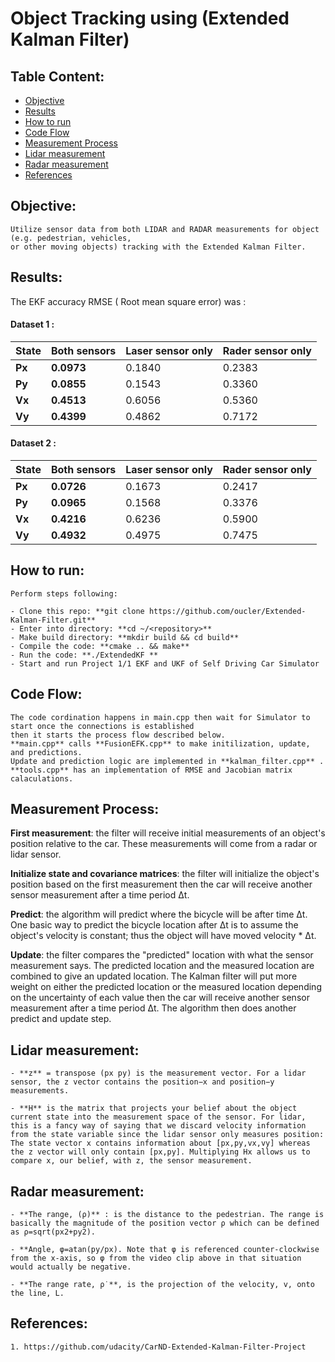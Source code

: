# Object Tracking using (Extended Kalman Filter)

## Table Content: ##
- [Objective](#objective)
- [Results](#results)
- [How to run](#howto)
- [Code Flow](#codeflow)
- [Measurement Process](#measurement)
- [Lidar measurement](#lidar)
- [Radar measurement](#radar)
- [References](#references)

## Objective: <a name="objective"></a>

	Utilize sensor data from both LIDAR and RADAR measurements for object (e.g. pedestrian, vehicles, 
	or other moving objects) tracking with the Extended Kalman Filter.

## Results: <a name="results"></a>

The EKF accuracy RMSE ( Root mean square error) was :

#### Dataset 1 :

| State  | Both sensors  | Laser sensor only | Rader sensor only  |
| ------------- | ------------- | ------------- | ------------- |
| **Px**  | **0.0973**  | 0.1840 | 0.2383  |
| **Py**  | **0.0855**  | 0.1543  | 0.3360  |
| **Vx**  | **0.4513** | 0.6056  | 0.5360  |
| **Vy**  | **0.4399** | 0.4862 | 0.7172  |

#### Dataset 2 :

| State  | Both sensors  | Laser sensor only | Rader sensor only  |
| ------------- | ------------- | ------------- | ------------- |
| **Px**  | **0.0726**  | 0.1673 | 0.2417  |
| **Py**  | **0.0965**  | 0.1568  | 0.3376  |
| **Vx**  | **0.4216** | 0.6236  | 0.5900  |
| **Vy**  | **0.4932** | 0.4975 | 0.7475  |


## How to run: <a name="howto"></a>

	Perform steps following:

	- Clone this repo: **git clone https://github.com/oucler/Extended-Kalman-Filter.git**
	- Enter into directory: **cd ~/<repository>**
	- Make build directory: **mkdir build && cd build**
	- Compile the code: **cmake .. && make**
	- Run the code: **./ExtendedKF **
	- Start and run Project 1/1 EKF and UKF of Self Driving Car Simulator
	
## Code Flow: <a name="codeflow"></a>

	The code cordination happens in main.cpp then wait for Simulator to start once the connections is established
	then it starts the process flow described below. 
	**main.cpp** calls **FusionEFK.cpp** to make initilization, update, 
	and predictions.
	Update and prediction logic are implemented in **kalman_filter.cpp** . 
	**tools.cpp** has an implementation of RMSE and Jacobian matrix calaculations.  


## Measurement Process: <a name="measurement"></a>

   **First measurement**: the filter will receive initial measurements of an object's position relative to the car. These measurements will come from a radar or lidar sensor.
   
   **Initialize state and covariance matrices**: the filter will initialize the object's position based on the first measurement then the car will receive another sensor measurement after a time period Δt.
   
   **Predict**: the algorithm will predict where the bicycle will be after time Δt. One basic way to predict the bicycle location after Δt is to assume the object's velocity is constant; thus the object will have moved velocity * Δt. 
   
   **Update**: the filter compares the "predicted" location with what the sensor measurement says. The predicted location and the measured location are combined to give an updated location. The Kalman filter will put more weight on either the predicted location or the measured location depending on the uncertainty of each value then the car will receive another sensor measurement after a time period Δt. The algorithm then does another predict and update step.


## Lidar measurement: <a name="lidar"></a>

	- **z** = transpose (px py) is the measurement vector. For a lidar sensor, the z vector contains the position−x and position−y measurements.

	- **H** is the matrix that projects your belief about the object current state into the measurement space of the sensor. For lidar, this is a fancy way of saying that we discard velocity information from the state variable since the lidar sensor only measures position: The state vector x contains information about [p​x​​,p​y​​,v​x​​,v​y​​] whereas the z vector will only contain [px,py]. Multiplying Hx allows us to compare x, our belief, with z, the sensor measurement.

## Radar measurement: <a name="radar"></a>


	- **The range, (ρ)** : is the distance to the pedestrian. The range is basically the magnitude of the position vector ρ which can be defined as ρ=sqrt(p​x​2​​+p​y​2​​).
	
	- **Angle, φ=atan(p​y​​/p​x​​). Note that φ is referenced counter-clockwise from the x-axis, so φ from the video clip above in that situation would actually be negative.
	
	- **The range rate, ​ρ​˙​​**, is the projection of the velocity, v, onto the line, L.

## References: <a name="references"></a>
	1. https://github.com/udacity/CarND-Extended-Kalman-Filter-Project
